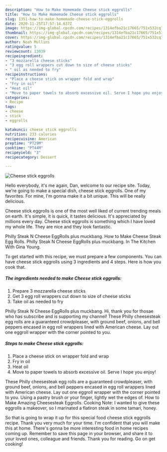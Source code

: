 ```yaml
---
description: "How to Make Homemade Cheese stick eggrolls"
title: "How to Make Homemade Cheese stick eggrolls"
slug: 1351-how-to-make-homemade-cheese-stick-eggrolls
date: 2020-11-25T17:57:14.637Z
image: https://img-global.cpcdn.com/recipes/1314efba21c17665/751x532cq70/cheese-stick-eggrolls-recipe-main-photo.jpg
thumbnail: https://img-global.cpcdn.com/recipes/1314efba21c17665/751x532cq70/cheese-stick-eggrolls-recipe-main-photo.jpg
cover: https://img-global.cpcdn.com/recipes/1314efba21c17665/751x532cq70/cheese-stick-eggrolls-recipe-main-photo.jpg
author: Noah Mullins
ratingvalue: 5
reviewcount: 13039
recipeingredient:
- "3 mozzarella cheese sticks"
- "3 egg roll wrappers cut down to size of cheese sticks"
- " oil as needed to fry"
recipeinstructions:
- "Place a cheese stick on wrapper fold and wrap"
- "Fry in oil"
- "Heat oil"
- "Move to paper towels to absorb excessive oil. Serve I hope you enjoy!"
categories:
- Recipe
tags:
- cheese
- stick
- eggrolls

katakunci: cheese stick eggrolls 
nutrition: 233 calories
recipecuisine: American
preptime: "PT29M"
cooktime: "PT44M"
recipeyield: "3"
recipecategory: Dessert

---
```



![Cheese stick eggrolls](https://img-global.cpcdn.com/recipes/1314efba21c17665/751x532cq70/cheese-stick-eggrolls-recipe-main-photo.jpg)

Hello everybody, it's me again, Dan, welcome to our recipe site. Today, we're going to make a special dish, cheese stick eggrolls. One of my favorites. For mine, I'm gonna make it a bit unique. This will be really delicious.

Cheese stick eggrolls is one of the most well liked of current trending meals on earth. It's simple, it is quick, it tastes delicious. It's appreciated by millions every day. Cheese stick eggrolls is something which I have loved my whole life. They are nice and they look fantastic.

Philly Steak N Cheese EggRolls plus muckbang. How to Make Cheese Steak Egg Rolls. Philly Steak N Cheese EggRolls plus muckbang. In The Kitchen With Gina Young.


To get started with this recipe, we must prepare a few components. You can have cheese stick eggrolls using 3 ingredients and 4 steps. Here is how you cook that.

<!--inarticleads1-->

##### The ingredients needed to make Cheese stick eggrolls:

1. Prepare 3 mozzarella cheese sticks
1. Get 3 egg roll wrappers cut down to size of cheese sticks
1. Take  oil as needed to fry


Philly Steak N Cheese EggRolls plus muckbang. Hi, thank you for thosae who has subscribe and is supporting my channel! These Philly cheesesteak egg rolls are a guaranteed crowdpleaser, with ground beef, onions, and bell peppers encased in egg roll wrappers lined with American cheese. Lay out one eggroll wrapper with the corner pointed to you. 

<!--inarticleads2-->

##### Steps to make Cheese stick eggrolls:

1. Place a cheese stick on wrapper fold and wrap
1. Fry in oil
1. Heat oil
1. Move to paper towels to absorb excessive oil. Serve I hope you enjoy!


These Philly cheesesteak egg rolls are a guaranteed crowdpleaser, with ground beef, onions, and bell peppers encased in egg roll wrappers lined with American cheese. Lay out one eggroll wrapper with the corner pointed to you. Using a pastry brush or your finger, lightly wet the edges of. How to Make Amazing Cheesesteak Eggrolls. Cooking Note: I wanted to give these eggrolls a makeover, so I marinated a flatiron steak in some tamari, honey. 

So that is going to wrap it up for this special food cheese stick eggrolls recipe. Thank you very much for your time. I'm confident that you will make this at home. There's gonna be more interesting food in home recipes coming up. Remember to save this page in your browser, and share it to your loved ones, colleague and friends. Thank you for reading. Go on get cooking!
